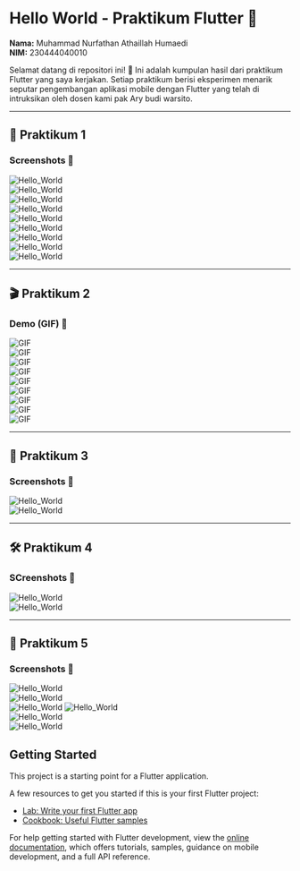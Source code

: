 # Hello World - Praktikum Flutter 🚀  
**Nama:** Muhammad Nurfathan Athaillah Humaedi  
**NIM:** 230444040010  

Selamat datang di repositori ini! 🎉 Ini adalah kumpulan hasil dari praktikum Flutter yang saya kerjakan. Setiap praktikum berisi eksperimen menarik seputar pengembangan aplikasi mobile dengan Flutter yang telah di intruksikan oleh dosen kami pak Ary budi warsito.  

---

## 📌 Praktikum 1
### Screenshots 📸  
![Hello_World](images/13.png)  
![Hello_World](images/14.png)  
![Hello_World](images/15.png)  
![Hello_World](images/16.png)  
![Hello_World](images/17.png)  
![Hello_World](images/18.png)  
![Hello_World](images/19.png)  
![Hello_World](images/20.png)  
![Hello_World](images/21.png)  

---

## 🎬 Praktikum 2
### Demo (GIF) 🎥  
![GIF](images/Keseluruhan.gif)  
![GIF](images/01.gif)  
![GIF](images/08.gif)  
![GIF](images/09.gif)  
![GIF](images/10.gif)  
![GIF](images/11.gif)  
![GIF](images/12.gif)  
![GIF](images/24.gif)  
![GIF](images/25.gif)  

---

## 🎨 Praktikum 3
### Screenshots 📸  
![Hello_World](images/01.png)  
![Hello_World](images/23.png)  

---

## 🛠 Praktikum 4
### SCreenshots 📸  
![Hello_World](images/02.png)  
![Hello_World](images/03.png)  

---

## 📲 Praktikum 5
### Screenshots 📸  
![Hello_World](images/04.png)  
![Hello_World](images/05.png)  
![Hello_World](images/06.png) 
![Hello_World](images/07.png)  
![Hello_World](images/26.png)  
![Hello_World](images/27.png)  

## Getting Started

This project is a starting point for a Flutter application.

A few resources to get you started if this is your first Flutter project:

- [Lab: Write your first Flutter app](https://docs.flutter.dev/get-started/codelab)
- [Cookbook: Useful Flutter samples](https://docs.flutter.dev/cookbook)

For help getting started with Flutter development, view the
[online documentation](https://docs.flutter.dev/), which offers tutorials,
samples, guidance on mobile development, and a full API reference.
